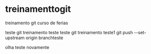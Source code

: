 # treinamenttogit
treinamento git curso de ferias

teste git treinamento teste
teste git treinamento teste1  git push --set-upstream origin branchteste

olha teste novamente
